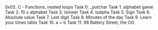 0x02. C - Functions, nested loops
Task 0. _putchar
Task 1. alphabet game
Task 2. 10 x alphabet
Task 3. islower
Task 4. isalpha
Task 5. Sign
Task 6. Absolute value
Task 7. Last digit
Task 8. Minutes of the day
Task 9. Learn your times table
Task 10. a + b
Task 11. 98 Battery Street, the OG
